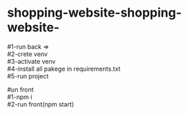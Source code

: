 # shopping-website-shopping-website-

#1-run back =>                                                                                                                                                                                                                                                                                                                          	
#2-crete venv                                                                                                                                                              
#3-activate venv                                                                                                                                                             
#4-install all pakege in requirements.txt                                                                                                                                                             
#5-run project                                                                                                                                                             


#un front                                                                                                                                                                                                                                                                                                                          
#1-npm i                                                                                                                                                                                                                                                                                                                           
#2-run front(npm start)                                                                                                                                                             
